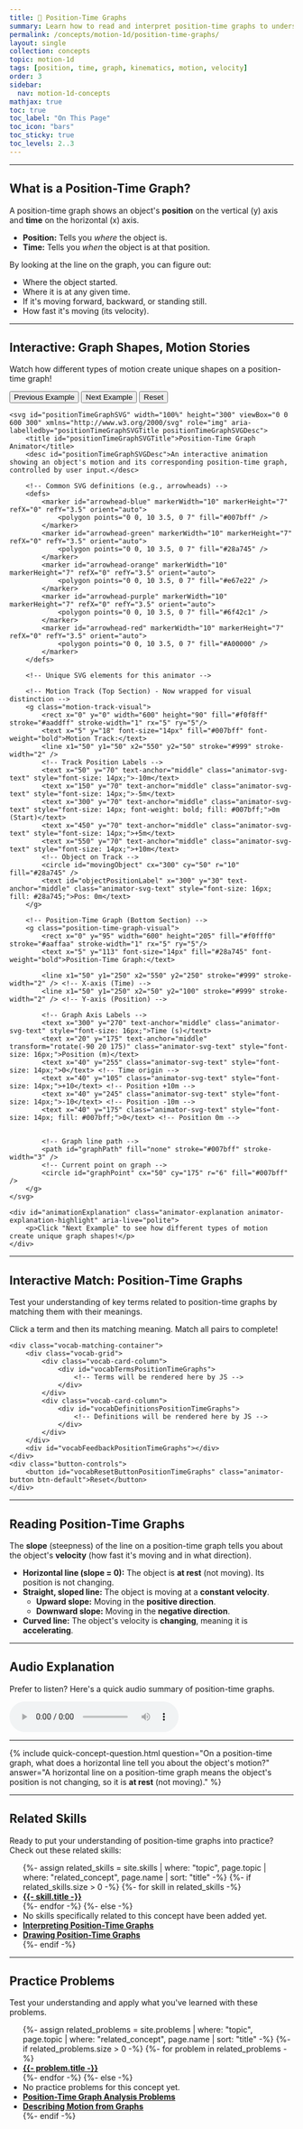 ```yaml
---
title: 📘 Position-Time Graphs
summary: Learn how to read and interpret position-time graphs to understand an object's motion, including its position, velocity, and direction.
permalink: /concepts/motion-1d/position-time-graphs/
layout: single
collection: concepts
topic: motion-1d
tags: [position, time, graph, kinematics, motion, velocity]
order: 3
sidebar:
  nav: motion-1d-concepts
mathjax: true
toc: true
toc_label: "On This Page"
toc_icon: "bars"
toc_sticky: true
toc_levels: 2..3
---
```


<p class="lead" markdown="1" style="border-left: 4px solid #2A52BE; padding-left: 1rem;">

---

## **What is a Position-Time Graph?**

A position-time graph shows an object's **position** on the vertical (y) axis and **time** on the horizontal (x) axis.

* **Position:** Tells you *where* the object is.
* **Time:** Tells you *when* the object is at that position.

By looking at the line on the graph, you can figure out:
* Where the object started.
* Where it is at any given time.
* If it's moving forward, backward, or standing still.
* How fast it's moving (its velocity).

---

## **Interactive: Graph Shapes, Motion Stories**

Watch how different types of motion create unique shapes on a position-time graph!

<div class="animator-container">
    <div style="margin-bottom: 0.8rem;">
        <button id="prevExampleBtn" class="animator-button btn-blue" aria-label="Previous example">Previous Example</button>
        <button id="nextExampleBtn" class="animator-button btn-green" aria-label="Next Example">Next Example</button>
        <button id="resetAnimation" class="animator-button btn-red" aria-label="Reset animation">Reset</button>
    </div>

    <svg id="positionTimeGraphSVG" width="100%" height="300" viewBox="0 0 600 300" xmlns="http://www.w3.org/2000/svg" role="img" aria-labelledby="positionTimeGraphSVGTitle positionTimeGraphSVGDesc">
        <title id="positionTimeGraphSVGTitle">Position-Time Graph Animator</title>
        <desc id="positionTimeGraphSVGDesc">An interactive animation showing an object's motion and its corresponding position-time graph, controlled by user input.</desc>

        <!-- Common SVG definitions (e.g., arrowheads) -->
        <defs>
            <marker id="arrowhead-blue" markerWidth="10" markerHeight="7" refX="0" refY="3.5" orient="auto">
                <polygon points="0 0, 10 3.5, 0 7" fill="#007bff" />
            </marker>
            <marker id="arrowhead-green" markerWidth="10" markerHeight="7" refX="0" refY="3.5" orient="auto">
                <polygon points="0 0, 10 3.5, 0 7" fill="#28a745" />
            </marker>
            <marker id="arrowhead-orange" markerWidth="10" markerHeight="7" refX="0" refY="3.5" orient="auto">
                <polygon points="0 0, 10 3.5, 0 7" fill="#e67e22" />
            </marker>
            <marker id="arrowhead-purple" markerWidth="10" markerHeight="7" refX="0" refY="3.5" orient="auto">
                <polygon points="0 0, 10 3.5, 0 7" fill="#6f42c1" />
            </marker>
            <marker id="arrowhead-red" markerWidth="10" markerHeight="7" refX="0" refY="3.5" orient="auto">
                <polygon points="0 0, 10 3.5, 0 7" fill="#A00000" />
            </marker>
        </defs>

        <!-- Unique SVG elements for this animator -->

        <!-- Motion Track (Top Section) - Now wrapped for visual distinction -->
        <g class="motion-track-visual">
            <rect x="0" y="0" width="600" height="90" fill="#f0f8ff" stroke="#aaddff" stroke-width="1" rx="5" ry="5"/>
            <text x="5" y="18" font-size="14px" fill="#007bff" font-weight="bold">Motion Track:</text>
            <line x1="50" y1="50" x2="550" y2="50" stroke="#999" stroke-width="2" />
            <!-- Track Position Labels -->
            <text x="50" y="70" text-anchor="middle" class="animator-svg-text" style="font-size: 14px;">-10m</text>
            <text x="150" y="70" text-anchor="middle" class="animator-svg-text" style="font-size: 14px;">-5m</text>
            <text x="300" y="70" text-anchor="middle" class="animator-svg-text" style="font-size: 14px; font-weight: bold; fill: #007bff;">0m (Start)</text>
            <text x="450" y="70" text-anchor="middle" class="animator-svg-text" style="font-size: 14px;">+5m</text>
            <text x="550" y="70" text-anchor="middle" class="animator-svg-text" style="font-size: 14px;">+10m</text>
            <!-- Object on Track -->
            <circle id="movingObject" cx="300" cy="50" r="10" fill="#28a745" />
            <text id="objectPositionLabel" x="300" y="30" text-anchor="middle" class="animator-svg-text" style="font-size: 16px; fill: #28a745;">Pos: 0m</text>
        </g>

        <!-- Position-Time Graph (Bottom Section) -->
        <g class="position-time-graph-visual">
            <rect x="0" y="95" width="600" height="205" fill="#f0fff0" stroke="#aaffaa" stroke-width="1" rx="5" ry="5"/>
            <text x="5" y="113" font-size="14px" fill="#28a745" font-weight="bold">Position-Time Graph:</text>

            <line x1="50" y1="250" x2="550" y2="250" stroke="#999" stroke-width="2" /> <!-- X-axis (Time) -->
            <line x1="50" y1="250" x2="50" y2="100" stroke="#999" stroke-width="2" /> <!-- Y-axis (Position) -->

            <!-- Graph Axis Labels -->
            <text x="300" y="270" text-anchor="middle" class="animator-svg-text" style="font-size: 16px;">Time (s)</text>
            <text x="20" y="175" text-anchor="middle" transform="rotate(-90 20 175)" class="animator-svg-text" style="font-size: 16px;">Position (m)</text>
            <text x="40" y="255" class="animator-svg-text" style="font-size: 14px;">0</text> <!-- Time origin -->
            <text x="40" y="105" class="animator-svg-text" style="font-size: 14px;">+10</text> <!-- Position +10m -->
            <text x="40" y="245" class="animator-svg-text" style="font-size: 14px;">-10</text> <!-- Position -10m -->
            <text x="40" y="175" class="animator-svg-text" style="font-size: 14px; fill: #007bff;">0</text> <!-- Position 0m -->


            <!-- Graph line path -->
            <path id="graphPath" fill="none" stroke="#007bff" stroke-width="3" />
            <!-- Current point on graph -->
            <circle id="graphPoint" cx="50" cy="175" r="6" fill="#007bff" />
        </g>
    </svg>

    <div id="animationExplanation" class="animator-explanation animator-explanation-highlight" aria-live="polite">
        <p>Click "Next Example" to see how different types of motion create unique graph shapes!</p>
    </div>
</div>

<script src="/assets/js/motion-1d/position-time-graph-animator.js"></script>

---

## **Interactive Match: Position-Time Graphs**

Test your understanding of key terms related to position-time graphs by matching them with their meanings.

<div class="vocab-matching-interactive-wrapper position-time-graphs">
    <div class="animator-explanation">
        <p>Click a term and then its matching meaning. Match all pairs to complete!</p>
    </div>

    <div class="vocab-matching-container">
        <div class="vocab-grid">
            <div class="vocab-card-column">
                <div id="vocabTermsPositionTimeGraphs">
                    <!-- Terms will be rendered here by JS -->
                </div>
            </div>
            <div class="vocab-card-column">
                <div id="vocabDefinitionsPositionTimeGraphs">
                    <!-- Definitions will be rendered here by JS -->
                </div>
            </div>
        </div>
        <div id="vocabFeedbackPositionTimeGraphs"></div>
    </div>
    <div class="button-controls">
        <button id="vocabResetButtonPositionTimeGraphs" class="animator-button btn-default">Reset</button>
    </div>
</div>

<script src="/assets/js/common/interactive-match-base.js"></script>
<script src="/assets/js/motion-1d/position-time-graphs-interactive-match.js"></script>

---

## **Reading Position-Time Graphs**

The **slope** (steepness) of the line on a position-time graph tells you about the object's **velocity** (how fast it's moving and in what direction).

* **Horizontal line (slope = 0):** The object is **at rest** (not moving). Its position is not changing.
* **Straight, sloped line:** The object is moving at a **constant velocity**.
    * **Upward slope:** Moving in the **positive direction**.
    * **Downward slope:** Moving in the **negative direction**.
* **Curved line:** The object's velocity is **changing**, meaning it is **accelerating**.

---

## **Audio Explanation**

<p>Prefer to listen? Here's a quick audio summary of position-time graphs.</p>
<audio controls class="audio-player" aria-label="Audio summary of position-time graphs">
  <source src="/assets/audio/motion-1d/position-time-graphs-audio.mp3" type="audio/mpeg">
  Your browser does not support the audio element.
</audio>

---

{% include quick-concept-question.html
  question="On a position-time graph, what does a horizontal line tell you about the object's motion?"
  answer="A horizontal line on a position-time graph means the object's position is not changing, so it is **at rest** (not moving)."
%}

---

## **Related Skills**

Ready to put your understanding of position-time graphs into practice? Check out these related skills:

<ul>
  {%- assign related_skills = site.skills | where: "topic", page.topic | where: "related_concept", page.name | sort: "title" -%}
  {%- if related_skills.size > 0 -%}
    {%- for skill in related_skills -%}
      <li><a href="{{- skill.url | relative_url -}}"><strong>{{- skill.title -}}</strong></a></li>
    {%- endfor -%}
  {%- else -%}
    <li>No skills specifically related to this concept have been added yet.</li>
    <li><a href="/skills/interpreting-pt-graphs/"><strong>Interpreting Position-Time Graphs</strong></a></li>
    <li><a href="/skills/drawing-pt-graphs/"><strong>Drawing Position-Time Graphs</strong></a></li>
  {%- endif -%}
</ul>

<hr>

<h2>Practice Problems</h2>
<p>Test your understanding and apply what you've learned with these problems.</p>
<ul>
  {%- assign related_problems = site.problems | where: "topic", page.topic | where: "related_concept", page.name | sort: "title" -%}
  {%- if related_problems.size > 0 -%}
    {%- for problem in related_problems -%}
      <li><a href="{{- problem.url | relative_url -}}"><strong>{{- problem.title -}}</strong></a></li>
    {%- endfor -%}
  {%- else -%}
    <li>No practice problems for this concept yet.</li>
    <li><a href="/problems/pt-graph-analysis/"><strong>Position-Time Graph Analysis Problems</strong></a></li>
    <li><a href="/problems/motion-description-from-graph/"><strong>Describing Motion from Graphs</strong></a></li>
  {%- endif -%}
</ul>